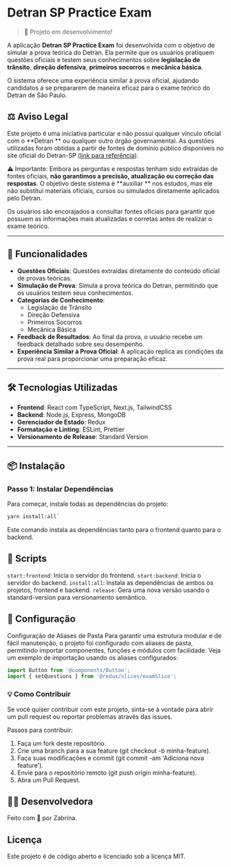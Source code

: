 # Detran SP Practice Exam

> 🚧 Projeto em desenvolvimento!

A aplicação **Detran SP Practice Exam** foi desenvolvida com o objetivo de simular a prova teórica do Detran. Ela permite que os usuários pratiquem questões oficiais e testem seus conhecimentos sobre **legislação de trânsito**, **direção defensiva**, **primeiros socorros** e **mecânica básica**.

O sistema oferece uma experiência similar à prova oficial, ajudando candidatos a se prepararem de maneira eficaz para o exame teórico do Detran de São Paulo.

## ⚖️ Aviso Legal
Este projeto é uma iniciativa particular e não possui qualquer vínculo oficial com o **Detran ** ou qualquer outro órgão governamental. As questões utilizadas foram obtidas a partir de fontes de domínio público disponíveis no site oficial do Detran-SP ([link para referência](https://www.detran.sp.gov.br/detran-prova/simulado_questoes/questoes.htm)).

⚠️ Importante: Embora as perguntas e respostas tenham sido extraídas de fontes oficiais, **não garantimos a precisão, atualização ou correção das respostas**. O objetivo deste sistema é **auxiliar ** nos estudos, mas ele não substitui materiais oficiais, cursos ou simulados diretamente aplicados pelo Detran.

Os usuários são encorajados a consultar fontes oficiais para garantir que possuem as informações mais atualizadas e corretas antes de realizar o exame teórico.

---

## 📝 Funcionalidades

- **Questões Oficiais**: Questões extraídas diretamente do conteúdo oficial de provas teóricas.
- **Simulação de Prova**: Simula a prova teórica do Detran, permitindo que os usuários testem seus conhecimentos.
- **Categorias de Conhecimento**:
  - Legislação de Trânsito
  - Direção Defensiva
  - Primeiros Socorros
  - Mecânica Básica
- **Feedback de Resultados**: Ao final da prova, o usuário recebe um feedback detalhado sobre seu desempenho.
- **Experiência Similar à Prova Oficial**: A aplicação replica as condições da prova real para proporcionar uma preparação eficaz.

---

## 🛠 Tecnologias Utilizadas

- **Frontend**: React com TypeScript, Next.js, TailwindCSS
- **Backend**: Node.js, Express, MongoDB
- **Gerenciador de Estado**: Redux
- **Formatação e Linting**: ESLint, Prettier
- **Versionamento de Release**: Standard Version

---

## 📦 Instalação

### Passo 1: Instalar Dependências

Para começar, instale todas as dependências do projeto:

```bash
yarn install:all`
```

Este comando instala as dependências tanto para o frontend quanto para o backend.

## 🚀 Scripts
`start:frontend`: Inicia o servidor do frontend.
`start:backend`: Inicia o servidor do backend.
`install:all`: Instala as dependências de ambos os projetos, frontend e backend.
`release`: Gera uma nova versão usando o standard-version para versionamento semântico.

## 🔧 Configuração
Configuração de Aliases de Pasta
Para garantir uma estrutura modular e de fácil manutenção, o projeto foi configurado com aliases de pasta, permitindo importar componentes, funções e módulos com facilidade. Veja um exemplo de importação usando os aliases configurados:

```typescript
import Button from '@components/Button';
import { setQuestions } from '@redux/slices/examSlice';
```

### 💡 Como Contribuir
Se você quiser contribuir com este projeto, sinta-se à vontade para abrir um pull request ou reportar problemas através das issues.

Passos para contribuir:

1. Faça um fork deste repositório.
2. Crie uma branch para a sua feature (git checkout -b minha-feature).
3. Faça suas modificações e commit (git commit -am 'Adiciona nova feature').
4. Envie para o repositório remoto (git push origin minha-feature).
5. Abra um Pull Request.

## 🧑‍💻 Desenvolvedora
Feito com 💙 por Zabrina.

## Licença
Este projeto é de código aberto e licenciado sob a licença MIT.